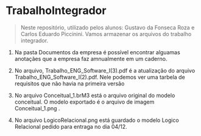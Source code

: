 # TrabalhoIntegrador
>  Neste repositório, utilizado pelos alunos: Gustavo da Fonseca Roza e Carlos Eduardo Piccinini. Vamos armazenar os arquivos do trabalho integrador.

1. Na pasta Documentos da empresa é possível encontrar alguamas anotaçães que a empresa faz amnualmente em um caderno.

2. No arquivo, Trabalho_ENG_Software_I(3).pdf é a atualização do arquivo Trabalho_ENG_Software_I(2).pdf. Nele podemos ver uma tarbela de requisitos que não havia na primeira versão

3. No arquivo Conceitual_1.brM3 está o arquivo original do modelo conceitual. O modelo exportado é o arquivo de imagem  Conceitual_1.png .

4. No arquivo LogicoRelacional.png está guardado o modelo Logico Relacional pedido para entraga no dia 04/12.
